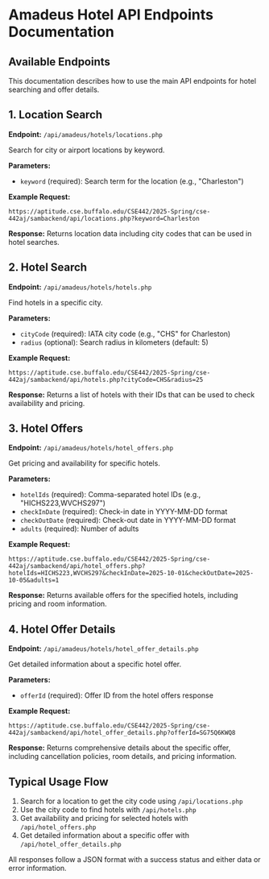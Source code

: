 # Amadeus Hotel API Endpoints Documentation

## Available Endpoints

This documentation describes how to use the main API endpoints for hotel searching and offer details.

## 1. Location Search

**Endpoint:** `/api/amadeus/hotels/locations.php`

Search for city or airport locations by keyword.

**Parameters:**

- `keyword` (required): Search term for the location (e.g., "Charleston")

**Example Request:**

```
https://aptitude.cse.buffalo.edu/CSE442/2025-Spring/cse-442aj/sambackend/api/locations.php?keyword=Charleston
```

**Response:** Returns location data including city codes that can be used in hotel searches.

## 2. Hotel Search

**Endpoint:** `/api/amadeus/hotels/hotels.php`

Find hotels in a specific city.

**Parameters:**

- `cityCode` (required): IATA city code (e.g., "CHS" for Charleston)
- `radius` (optional): Search radius in kilometers (default: 5)

**Example Request:**

```
https://aptitude.cse.buffalo.edu/CSE442/2025-Spring/cse-442aj/sambackend/api/hotels.php?cityCode=CHS&radius=25
```

**Response:** Returns a list of hotels with their IDs that can be used to check availability and pricing.

## 3. Hotel Offers

**Endpoint:** `/api/amadeus/hotels/hotel_offers.php`

Get pricing and availability for specific hotels.

**Parameters:**

- `hotelIds` (required): Comma-separated hotel IDs (e.g., "HICHS223,WVCHS297")
- `checkInDate` (required): Check-in date in YYYY-MM-DD format
- `checkOutDate` (required): Check-out date in YYYY-MM-DD format
- `adults` (required): Number of adults

**Example Request:**

```
https://aptitude.cse.buffalo.edu/CSE442/2025-Spring/cse-442aj/sambackend/api/hotel_offers.php?hotelIds=HICHS223,WVCHS297&checkInDate=2025-10-01&checkOutDate=2025-10-05&adults=1
```

**Response:** Returns available offers for the specified hotels, including pricing and room information.

## 4. Hotel Offer Details

**Endpoint:** `/api/amadeus/hotels/hotel_offer_details.php`

Get detailed information about a specific hotel offer.

**Parameters:**

- `offerId` (required): Offer ID from the hotel offers response

**Example Request:**

```
https://aptitude.cse.buffalo.edu/CSE442/2025-Spring/cse-442aj/sambackend/api/hotel_offer_details.php?offerId=SG75Q6KWQ8
```

**Response:** Returns comprehensive details about the specific offer, including cancellation policies, room details, and pricing information.

## Typical Usage Flow

1. Search for a location to get the city code using `/api/locations.php`
2. Use the city code to find hotels with `/api/hotels.php`
3. Get availability and pricing for selected hotels with `/api/hotel_offers.php`
4. Get detailed information about a specific offer with `/api/hotel_offer_details.php`

All responses follow a JSON format with a success status and either data or error information.

